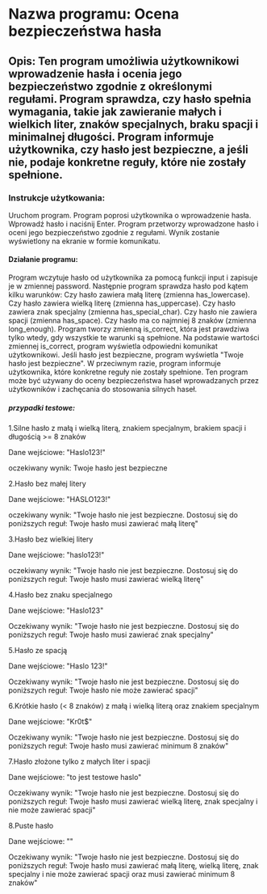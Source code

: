 # Nazwa programu: Ocena bezpieczeństwa hasła

## Opis: Ten program umożliwia użytkownikowi wprowadzenie hasła i ocenia jego bezpieczeństwo zgodnie z określonymi regułami. Program sprawdza, czy hasło spełnia wymagania, takie jak zawieranie małych i wielkich liter, znaków specjalnych, braku spacji i minimalnej długości. Program informuje użytkownika, czy hasło jest bezpieczne, a jeśli nie, podaje konkretne reguły, które nie zostały spełnione.

### Instrukcje użytkowania:

Uruchom program.
Program poprosi użytkownika o wprowadzenie hasła. Wprowadź hasło i naciśnij Enter.
Program przetworzy wprowadzone hasło i oceni jego bezpieczeństwo zgodnie z regułami.
Wynik zostanie wyświetlony na ekranie w formie komunikatu.

#### Działanie programu:

Program wczytuje hasło od użytkownika za pomocą funkcji input i zapisuje je w zmiennej password.
Następnie program sprawdza hasło pod kątem kilku warunków:
Czy hasło zawiera małą literę (zmienna has_lowercase).
Czy hasło zawiera wielką literę (zmienna has_uppercase).
Czy hasło zawiera znak specjalny (zmienna has_special_char).
Czy hasło nie zawiera spacji (zmienna has_space).
Czy hasło ma co najmniej 8 znaków (zmienna long_enough).
Program tworzy zmienną is_correct, która jest prawdziwa tylko wtedy, gdy wszystkie te warunki są spełnione.
Na podstawie wartości zmiennej is_correct, program wyświetla odpowiedni komunikat użytkownikowi. Jeśli hasło jest bezpieczne, program wyświetla "Twoje hasło jest bezpieczne". W przeciwnym razie, program informuje użytkownika, które konkretne reguły nie zostały spełnione.
Ten program może być używany do oceny bezpieczeństwa haseł wprowadzanych przez użytkowników i zachęcania do stosowania silnych haseł.

##### przypadki testowe:

1.Silne hasło z małą i wielką literą, znakiem specjalnym, brakiem spacji i długością >= 8 znaków

Dane wejściowe: "Haslo123!" 

oczekiwany wynik: Twoje hasło jest bezpieczne 

2.Hasło bez małej litery

Dane wejściowe: "HASLO123!"

oczekiwany wynik: "Twoje hasło nie jest bezpieczne. Dostosuj się do poniższych reguł: Twoje hasło musi zawierać małą literę"

3.Hasło bez wielkiej litery

Dane wejściowe: "haslo123!"

oczekiwany wynik: "Twoje hasło nie jest bezpieczne. Dostosuj się do poniższych reguł: Twoje hasło musi zawierać wielką literę"

4.Hasło bez znaku specjalnego

Dane wejściowe: "Haslo123"

Oczekiwany wynik: "Twoje hasło nie jest bezpieczne. Dostosuj się do poniższych reguł: Twoje hasło musi zawierać znak specjalny"

5.Hasło ze spacją

Dane wejściowe: "Haslo 123!"

Oczekiwany wynik: "Twoje hasło nie jest bezpieczne. Dostosuj się do poniższych reguł: Twoje hasło nie może zawierać spacji"

6.Krótkie hasło (< 8 znaków) z małą i wielką literą oraz znakiem specjalnym

Dane wejściowe: "Kr0t$"

Oczekiwany wynik: "Twoje hasło nie jest bezpieczne. Dostosuj się do poniższych reguł: Twoje hasło musi zawierać minimum 8 znaków"

7.Hasło złożone tylko z małych liter i spacji

Dane wejściowe: "to jest testowe haslo"

Oczekiwany wynik: "Twoje hasło nie jest bezpieczne. Dostosuj się do poniższych reguł: Twoje hasło musi zawierać wielką literę, znak specjalny i nie może zawierać spacji"

8.Puste hasło

Dane wejściowe: ""

Oczekiwany wynik: "Twoje hasło nie jest bezpieczne. Dostosuj się do poniższych reguł: Twoje hasło musi zawierać małą literę, wielką literę, znak specjalny i nie może zawierać spacji oraz musi zawierać minimum 8 znaków"
